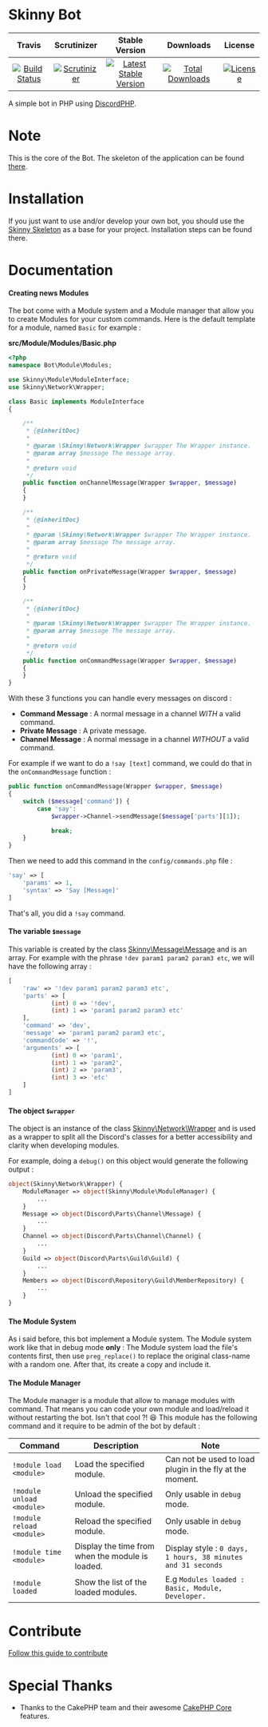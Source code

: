 # Skinny Bot

|Travis|Scrutinizer|Stable Version|Downloads|License|
|:------:|:-------:|:-------:|:------:|:------:|
|[![Build Status](https://img.shields.io/travis/SkinnyBot/Skinny.svg?style=flat-square)](https://travis-ci.org/SkinnyBot/Skinny)|[![Scrutinizer](https://img.shields.io/scrutinizer/g/SkinnyBot/Skinny.svg?style=flat-square)](https://scrutinizer-ci.com/g/SkinnyBot/Skinny)|[![Latest Stable Version](https://img.shields.io/packagist/v/SkinnyBot/Skinny.svg?style=flat-square)](https://packagist.org/packages/skinnybot/skinny)|[![Total Downloads](https://img.shields.io/packagist/dt/skinnybot/skinny.svg?style=flat-square)](https://packagist.org/packages/skinnybot/skinny)|[![License](https://img.shields.io/badge/license-MIT-brightgreen.svg?style=flat-square)](https://packagist.org/packages/skinnybot/skinny)

A simple bot in PHP using [DiscordPHP](https://github.com/teamreflex/DiscordPHP).

# Note
This is the core of the Bot. The skeleton of the application can be found [there](https://github.com/SkinnyBot/Skinny-Skeleton).

# Installation
If you just want to use and/or develop your own bot, you should use the [Skinny Skeleton](https://github.com/SkinnyBot/Skinny-Skeleton) as a base for your project. Installation steps can be found there.

# Documentation
#### Creating news Modules
The bot come with a Module system and a Module manager that allow you to create Modules for your custom commands.
Here is the default template for a module, named `Basic` for example :

**src/Module/Modules/Basic.php**
```php
<?php
namespace Bot\Module\Modules;

use Skinny\Module\ModuleInterface;
use Skinny\Network\Wrapper;

class Basic implements ModuleInterface
{

    /**
     * {@inheritDoc}
     *
     * @param \Skinny\Network\Wrapper $wrapper The Wrapper instance.
     * @param array $message The message array.
     *
     * @return void
     */
    public function onChannelMessage(Wrapper $wrapper, $message)
    {
    }

    /**
     * {@inheritDoc}
     *
     * @param \Skinny\Network\Wrapper $wrapper The Wrapper instance.
     * @param array $message The message array.
     *
     * @return void
     */
    public function onPrivateMessage(Wrapper $wrapper, $message)
    {
    }

    /**
     * {@inheritDoc}
     *
     * @param \Skinny\Network\Wrapper $wrapper The Wrapper instance.
     * @param array $message The message array.
     *
     * @return void
     */
    public function onCommandMessage(Wrapper $wrapper, $message)
    {
    }
}
```
With these 3 functions you can handle every messages on discord :
* **Command Message** : A normal message in a channel *WITH* a valid command.
* **Private Message** : A private message.
* **Channel Message** : A normal message in a channel *WITHOUT* a valid command.

For example if we want to do a `!say [text]` command, we could do that in the `onCommandMessage` function :
```php
public function onCommandMessage(Wrapper $wrapper, $message)
{
    switch ($message['command']) {
        case 'say':
            $wrapper->Channel->sendMessage($message['parts'][1]);

            break;
    }
}
```
Then we need to add this command in the `config/commands.php` file :
```php
'say' => [
    'params' => 1,
    'syntax' => 'Say [Message]'
]
```

That's all, you did a `!say` command.

#### The variable `$message`
This variable is created by the class [Skinny\Message\Message](https://github.com/SkinnyBot/Skinny/blob/master/src/Message/Message.php) and is an array.
For example with the phrase `!dev param1 param2 param3 etc`, we will have the following array :
```php
[
    'raw' => '!dev param1 param2 param3 etc',
    'parts' => [
            (int) 0 => '!dev',
            (int) 1 => 'param1 param2 param3 etc'
    ],
    'command' => 'dev',
    'message' => 'param1 param2 param3 etc',
    'commandCode' => '!',
    'arguments' => [
            (int) 0 => 'param1',
            (int) 1 => 'param2',
            (int) 2 => 'param3',
            (int) 3 => 'etc'
    ]
]
```

#### The object `$wrapper`
The object is an instance of the class [Skinny\Network\Wrapper](https://github.com/SkinnyBot/Skinny/blob/master/src/Network/Wrapper.php) and is used as a wrapper to split all the Discord's classes for a better accessibility and clarity when developing modules.

For example, doing a `debug()` on this object would generate the following output :
```php
object(Skinny\Network\Wrapper) {
    ModuleManager => object(Skinny\Module\ModuleManager) {
        ...
    }
    Message => object(Discord\Parts\Channel\Message) {
        ...
    }
    Channel => object(Discord\Parts\Channel\Channel) {
        ...
    }
    Guild => object(Discord\Parts\Guild\Guild) {
        ...
    }
    Members => object(Discord\Repository\Guild\MemberRepository) {
        ...
    }
}
```

#### The Module System
As i said before, this bot implement a Module system. The Module system work like that in debug mode **only** :
The Module system load the file's contents first, then use `preg_replace()` to replace the original class-name with a random one. After that, its create a copy and include it.

#### The Module Manager
The Module manager is a module that allow to manage modules with command. That means you can code your own module and load/reload it without restarting the bot. Isn't that cool ?! :laughing:
This module has the following command and it require to be admin of the bot by default :

|Command|Description|Note|
|------|-------|-------|
|`!module load <module>`|Load the specified module.|Can not be used to load plugin in the fly at the moment.|
|`!module unload <module>`|Unload the specified module.|Only usable in `debug` mode.|
|`!module reload <module>`|Reload the specified module.|Only usable in `debug` mode.|
|`!module time <module>`|Display the time from when the module is loaded.|Display style : `0 days, 1 hours, 38 minutes and 31 seconds`|
|`!module loaded`|Show the list of the loaded modules.|E.g `Modules loaded : Basic, Module, Developer.`|

# Contribute
[Follow this guide to contribute](https://github.com/SkinnyBot/Skinny/blob/master/.github/CONTRIBUTING.md)

# Special Thanks
* Thanks to the CakePHP team and their awesome [CakePHP Core](https://github.com/cakephp/core) features.
